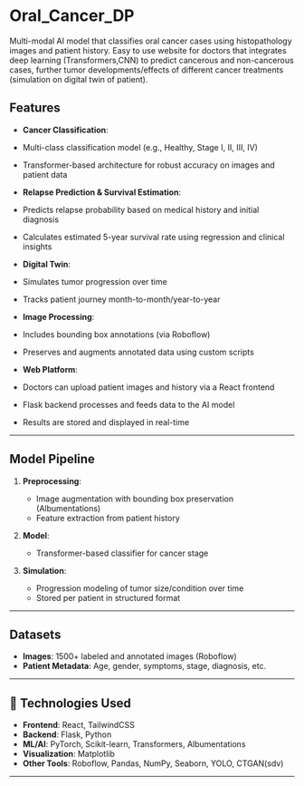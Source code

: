 # Oral_Cancer_DP
Multi-modal AI model that classifies oral cancer cases using histopathology images and patient history. Easy to use website for doctors that integrates deep learning (Transformers,CNN) to predict cancerous and non-cancerous cases, further tumor developments/effects of  different cancer treatments (simulation on digital twin of patient).

## Features

-  **Cancer Classification**:
  - Multi-class classification model (e.g., Healthy, Stage I, II, III, IV)
  - Transformer-based architecture for robust accuracy on images and patient data

-  **Relapse Prediction & Survival Estimation**:
  - Predicts relapse probability based on medical history and initial diagnosis
  - Calculates estimated 5-year survival rate using regression and clinical insights

-  **Digital Twin**:
  - Simulates tumor progression over time
  - Tracks patient journey month-to-month/year-to-year

-  **Image Processing**:
  - Includes bounding box annotations (via Roboflow)
  - Preserves and augments annotated data using custom scripts

-  **Web Platform**:
  - Doctors can upload patient images and history via a React frontend
  - Flask backend processes and feeds data to the AI model
  - Results are stored and displayed in real-time

---

## Model Pipeline

1. **Preprocessing**:
   - Image augmentation with bounding box preservation (Albumentations)
   - Feature extraction from patient history

2. **Model**:
   - Transformer-based classifier for cancer stage

3. **Simulation**:
   - Progression modeling of tumor size/condition over time
   - Stored per patient in structured format

---

##  Datasets

- **Images**: 1500+ labeled and annotated images (Roboflow)
- **Patient Metadata**: Age, gender, symptoms, stage, diagnosis, etc.

---

## 🧰 Technologies Used

- **Frontend**: React, TailwindCSS
- **Backend**: Flask, Python
- **ML/AI**: PyTorch, Scikit-learn, Transformers, Albumentations
- **Visualization**: Matplotlib
- **Other Tools**: Roboflow, Pandas, NumPy, Seaborn, YOLO, CTGAN(sdv)

---


